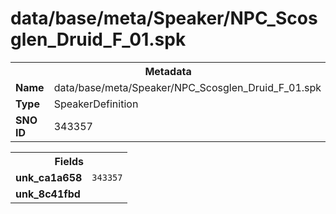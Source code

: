 <h1>data/base/meta/Speaker/NPC_Scosglen_Druid_F_01.spk</h1><table><tr><th colspan="100%">Metadata</th></tr><tr><td><b>Name</b></td><td>data/base/meta/Speaker/NPC_Scosglen_Druid_F_01.spk</td></tr><tr><td><b>Type</b></td><td>SpeakerDefinition</td></tr><tr><td><b>SNO ID</b></td><td>343357</td></tr></table>

<table><tr><th colspan="100%">Fields</th></tr><tr><td><b>unk_ca1a658</b></td><td><code>343357</code></td></tr><tr><td><b>unk_8c41fbd</b></td><td></td></tr></table>

